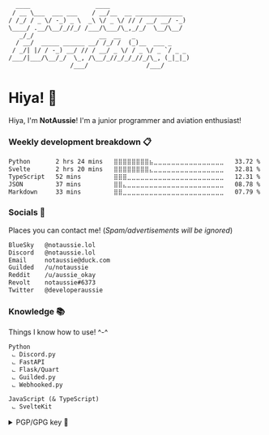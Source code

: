 ```txt
  ____                  ____                      
 / __ \___  ___ ___    / __/__  __ _____________  
/ /_/ / _ \/ -_) _ \  _\ \/ _ \/ // / __/ __/ -_) 
\____/ .__/\__/_//_/ /___/\___/\_,_/_/  \__/\__/  
   _/_/                  __  __   _               
  / __/  _____ ______ __/ /_/ /  (_)__  ___ _     
 / _/| |/ / -_) __/ // / __/ _ \/ / _ \/ _ `/ _ _ 
/___/|___/\__/_/  \_, /\__/_//_/_/_//_/\_, (_|_|_)
                 /___/                /___/
```

# Hiya! 👋

Hiya, I'm **NotAussie**! I'm a junior programmer and aviation enthusiast!


### Weekly development breakdown 📋

<!--START_SECTION:waka-->

```txt
Python       2 hrs 24 mins   ⣿⣿⣿⣿⣿⣿⣿⣿⣦⣀⣀⣀⣀⣀⣀⣀⣀⣀⣀⣀⣀⣀⣀⣀⣀   33.72 %
Svelte       2 hrs 20 mins   ⣿⣿⣿⣿⣿⣿⣿⣿⣄⣀⣀⣀⣀⣀⣀⣀⣀⣀⣀⣀⣀⣀⣀⣀⣀   32.81 %
TypeScript   52 mins         ⣿⣿⣿⣀⣀⣀⣀⣀⣀⣀⣀⣀⣀⣀⣀⣀⣀⣀⣀⣀⣀⣀⣀⣀⣀   12.31 %
JSON         37 mins         ⣿⣿⣄⣀⣀⣀⣀⣀⣀⣀⣀⣀⣀⣀⣀⣀⣀⣀⣀⣀⣀⣀⣀⣀⣀   08.78 %
Markdown     33 mins         ⣿⣿⣀⣀⣀⣀⣀⣀⣀⣀⣀⣀⣀⣀⣀⣀⣀⣀⣀⣀⣀⣀⣀⣀⣀   07.79 %
```

<!--END_SECTION:waka-->

### Socials 📧
Places you can contact me! (*Spam/advertisements will be ignored*)

```txt
BlueSky   @notaussie.lol
Discord   @notaussie.lol
Email     notaussie@duck.com
Guilded   /u/notaussie
Reddit    /u/aussie_okay
Revolt    notaussie#6373
Twitter   @developeraussie
```

### Knowledge 📚
Things I know how to use! ^-^

```txt
Python 
 ⨽ Discord.py
 ⨽ FastAPI
 ⨽ Flask/Quart
 ⨽ Guilded.py
 ⨽ Webhooked.py

JavaScript (& TypeScript)
 ⨽ SvelteKit
```

<details>

<summary>PGP/GPG key 🔐</summary>

```txt
-----BEGIN PGP PUBLIC KEY BLOCK-----
mDMEZtaHJRYJKwYBBAHaRw8BAQdAj62a9RKYQDLMjfEa694WRD9QWfylWNqn7bwa
f6kePmm0Hk5vdEF1c3NpZSA8bm90YXVzc2llQGR1Y2suY29tPoiZBBMWCgBBFiEE
UIkEsaW/qHvzMrGhF72kMDY+0R8FAmbWhyUCGwMFCQlmAYAFCwkIBwICIgIGFQoJ
CAsCBBYCAwECHgcCF4AACgkQF72kMDY+0R+taAEA9GJPxwcvhyhzDCqTuMWtYxsw
3Sq8LLQKXwKO2fy6jeAA/2wdgHkUxybX5zb02s1EB1OVFhokTKfuX9BUfIiw76cF
uDgEZtaHJRIKKwYBBAGXVQEFAQEHQKQ/pncqMGryd4s/VnBxJzMJaa9SXu+JTRe6
RMrhzo59AwEIB4h+BBgWCgAmFiEEUIkEsaW/qHvzMrGhF72kMDY+0R8FAmbWhyUC
GwwFCQlmAYAACgkQF72kMDY+0R8QHgD/R1gMJyI0LHdqbKIMctm+PfTLaZQ/sICL
4IYXr10ypJ8A/3EDtR6brITIfc4z9TI1ExrExY+gAt9kT9asdCrxUUwB
=OuWd
-----END PGP PUBLIC KEY BLOCK-----
```

</details>

